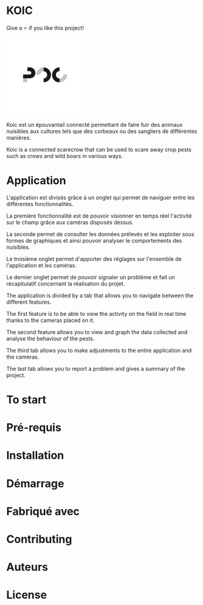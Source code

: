 # KOIC

Give a ⭐️ if you like this project!

[![](images/poc.png)](https://www.poc-innovation.fr/)

Koic est un épouvantail connecté permettant de faire fuir des animaux nuisibles aux cultures tels que des corbeaux ou des sangliers de différentes manières.

Koic is a connected scarecrow that can be used to scare away crop pests such as crows and wild boars in various ways.

# Application

L'application est divisés grâce à un onglet qui permet de naviguer entre les différentes fonctionnalités. 

La première fonctionnalité est de pouvoir visionner en temps réel l'activité sur le champ grâce aux caméras disposés dessus.

La seconde permet de consulter les données prélevés et les exploiter sous formes de graphiques et ainsi pouvoir analyser le comportements des nuisibles.

Le troisième onglet permet d'apporter des réglages sur l'ensemble de l'application et les caméras.

Le dernier onglet permet de pouvoir signaler un problème et fait un récapitulatif concernant la réalisation du projet.

The application is divided by a tab that allows you to navigate between the different features. 

The first feature is to be able to view the activity on the field in real time thanks to the cameras placed on it.

The second feature allows you to view and graph the data collected and analyse the behaviour of the pests.

The third tab allows you to make adjustments to the entire application and the cameras.

The last tab allows you to report a problem and gives a summary of the project.

# To start


# Pré-requis


# Installation


# Démarrage


# Fabriqué avec


# Contributing

# Auteurs

# License
